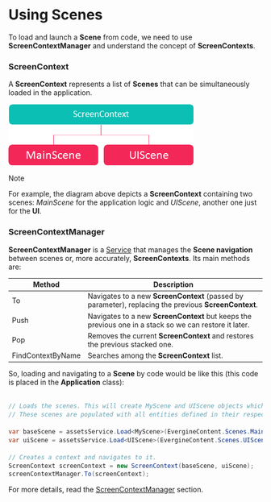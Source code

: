 # Using Scenes

To load and launch a **Scene** from code, we need to use **ScreenContextManager** and understand the concept of **ScreenContexts**.

### ScreenContext

A **ScreenContext** represents a list of **Scenes** that can be simultaneously loaded in the application.

![ScreenContext](images/ScreenContext.png)

>[!NOTE]
> For example, the diagram above depicts a **ScreenContext** containing two scenes: _MainScene_ for the application logic and _UIScene_, another one just for the **UI**.

### ScreenContextManager

**ScreenContextManager** is a [Service](../services.md) that manages the **Scene navigation** between scenes or, more accurately, **ScreenContexts**. Its main methods are:

| Method | Description | 
| ------ | ----------- |
| To   |  Navigates to a new **ScreenContext** (passed by parameter), replacing the previous **ScreenContext**. |
| Push |  Navigates to a new **ScreenContext** but keeps the previous one in a stack so we can restore it later. |
| Pop  |  Removes the current **ScreenContext** and restores the previous stacked one. |
| FindContextByName | Searches among the **ScreenContext** list. |

So, loading and navigating to a **Scene** by code would be like this (this code is placed in the **Application** class):

```csharp

// Loads the scenes. This will create MyScene and UIScene objects which should be existing classes that inherit from the Scene class.
// These scenes are populated with all entities defined in their respective assets (MainScene.wescene and UIScene.wescene).

var baseScene = assetsService.Load<MyScene>(EvergineContent.Scenes.MainScene_wescene);
var uiScene = assetsService.Load<UIScene>(EvergineContent.Scenes.UIScene_wescene);

// Creates a context and navigates to it.
ScreenContext screenContext = new ScreenContext(baseScene, uiScene);
screenContextManager.To(screenContext);

```

For more details, read the [ScreenContextManager](../application/screen_context_manager.md) section.